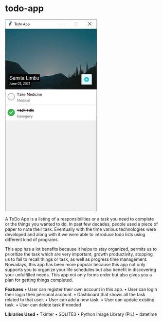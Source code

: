 # todo-app
![picture](https://github.com/Samitalimbu/todo-app/blob/master/images/screenshot.PNG)

A ToDo App is a listing of a responsibilities or a task you need to complete or the things you wanted to do. In past few decades, people used a piece of paper to note their task. Eventually with the time various technologies were developed and along with it we were able to introduce todo lists using different kind of programs.

This app has a lot benefits because it helps to stay organized, permits us to prioritize the task which are very important, growth productivity, stopping us to fail to recall things or task, as well as progress time management. Nowadays, this app has been more popular because this app not only supports you to organize your life schedules but also benefit in discovering your unfulfilled needs. This app not only forms order but also gives you a plan for getting things completed.

**Features**
•	User can register their own account in this app.
•	User can login their login their personal account.
•	Dashboard that shows all the task related to that user.
•	User can add a new task.
•	User can update existing task.
•	User can delete task if needed

**Libraries Used**
• Tkinter
• SQLITE3
• Python Image Library (PIL)
• datetime
